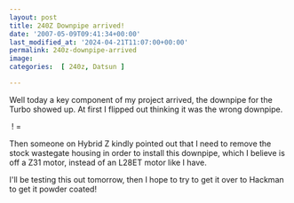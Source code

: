 ```yaml
---
layout: post
title: 240Z Downpipe arrived!
date: '2007-05-09T09:41:34+00:00'
last_modified_at: '2024-04-21T11:07:00+00:00'
permalink: 240z-downpipe-arrived
image: 
categories:  [ 240z, Datsun ]

---
```

Well today a key component of my project arrived, the downpipe for the Turbo showed up. At first I flipped out thinking it was the wrong downpipe.

<a href="http://www.flickr.com/photos/chammond/490585558/" target="_blank"><img alt="" src="http://farm1.static.flickr.com/218/490585558_eb5112c77e_m.jpg" border="0" /></a> ! = <a href="http://www.flickr.com/photos/chammond/490601273/" target="_blank"><img alt="" src="http://farm1.static.flickr.com/217/490601273_c54b8a7005_m.jpg" border="0" /></a>

Then someone on Hybrid Z kindly pointed out that I need to remove the stock wastegate housing in order  to install this downpipe, which I believe is off a Z31 motor, instead of an L28ET motor like I have.

I'll be testing this out tomorrow, then I hope to try to get it over to Hackman to get it powder coated!

